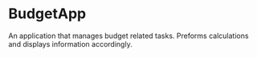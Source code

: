 # BudgetApp
An application that manages budget related tasks. Preforms calculations and displays information accordingly.
